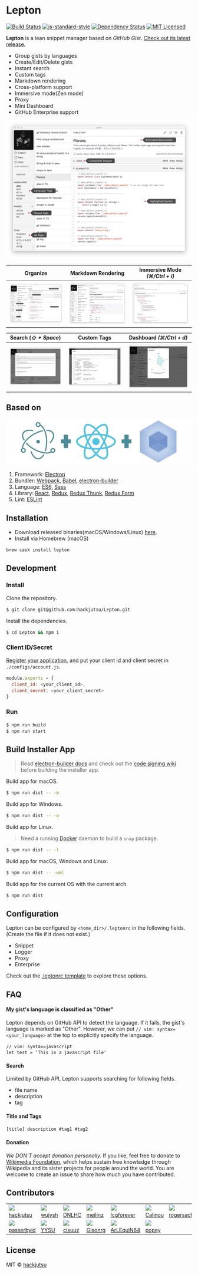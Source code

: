 # Lepton

[![Build Status](https://travis-ci.org/hackjutsu/Lepton.svg?branch=master)](https://travis-ci.org/hackjutsu/Lepton)
[![js-standard-style](https://img.shields.io/badge/code%20style-standard-brightgreen.svg?style=flat)](http://standardjs.com/)
[![Dependency Status](https://david-dm.org/hackjutsu/Lepton.svg?style=flat-square)](https://david-dm.org/hackjutsu/Lepton)
[![MIT Licensed](https://img.shields.io/badge/License-MIT-blue.svg?style=flat)](https://opensource.org/licenses/MIT)


**Lepton** is a lean snippet manager based on *GitHub Gist*. [Check out its latest release.](https://github.com/hackjutsu/Lepton/releases)
- Group gists by languages
- Create/Edit/Delete gists
- Instant search
- Custom tags
- Markdown rendering
- Cross-platform support
- Immersive mode(Zen mode)
- Proxy
- Mini Dashboard
- GitHub Enterprise support

![Screenshot](./docs/img/portfolio/stay_organized.png)

|      Organize         |  Markdown Rendering  | Immersive Mode *(⌘/Ctrl + i)* |
| :-------------:| :-----:| :-----: |
| ![Screenshot](./docs/img/portfolio/stay_organized.png) | ![Screenshot](./docs/img/portfolio/markdown.png) | ![Screenshot](./docs/img/portfolio/immersive.png)

|      Search (*⇧ + Space*)         |   Custom Tags    | Dashboard *(⌘/Ctrl + d)* |
| :-------------:| :-----:| :-----: |
| ![Screenshot](./docs/img/portfolio/search_bar.png) | ![Screenshot](./docs/img/portfolio/edit.png) | ![Screenshot](./docs/img/portfolio/dashboard.png)

## Based on
![Based on](./docs/img/erb-logo.png)

1. Framework: [Electron](http://electron.atom.io/)
2. Bundler: [Webpack](http://webpack.github.io/docs/), [Babel](https://babeljs.io), [electron-builder](https://github.com/electron-userland/electron-builder)
3. Language: [ES6](https://babeljs.io/docs/learn-es2015/), [Sass](http://sass-lang.com/)
4. Library: [React](https://facebook.github.io/react/), [Redux](https://github.com/reactjs/redux), [Redux Thunk](https://github.com/gaearon/redux-thunk), [Redux Form](http://redux-form.com/)
5. Lint: [ESLint](http://eslint.org/)

## Installation
- Download released binaries(macOS/Windows/Linux) [here](https://github.com/hackjutsu/Lepton/releases).
- Install via Homebrew (macOS)
```bash
brew cask install lepton
```

## Development


### Install

Clone the repository.
```Bash
$ git clone git@github.com:hackjutsu/Lepton.git
```
Install the dependencies.
```bash
$ cd Lepton && npm i
```

### Client ID/Secret
[Register your application](https://github.com/settings/applications/new), and put your client id and client secret in `./configs/account.js`.
```js
module.exports = {
  client_id: <your_client_id>,
  client_secret: <your_client_secret>
}
```

### Run
```bash
$ npm run build
$ npm run start
```

## Build Installer App
>Read [electron-builder docs](https://github.com/electron-userland/electron-builder#readme) and check out the [code signing wiki](https://github.com/electron-userland/electron-builder#code-signing) before building the installer app.

Build app for macOS.
```bash
$ npm run dist -- -m
```
Build app for Windows.
```bash
$ npm run dist -- -w
```
Build app for Linux. 

>Need a running [Docker](https://www.docker.com/) daemon to build a `snap` package.
```bash
$ npm run dist -- -l
```
Build app for macOS, Windows and Linux.
```bash
$ npm run dist -- -wml
```
Build app for the current OS with the current arch.
```bash
$ npm run dist
```

## Configuration
Lepton can be configured by `<home_dir>/.leptonrc` in the following fields. (Create the file if it does not exist.)

- Snippet
- Logger
- Proxy
- Enterprise

Check out the [.leptonrc template](https://gist.github.com/1ad7e4968eb64d881ec9dedd6c0f400b) to explore these options.

## FAQ
#### My gist's language is classified as "Other"
Lepton depends on GitHub API to detect the language. If it fails, the gist's language is marked as "Other". However, we can put `// vim: syntax=<your_language>` at the top to explicitly specify the language.
```
// vim: syntax=javascript
let test = 'This is a javascript file'
```

#### Search
Limited by GitHub API, Lepton supports searching for following fields.
- file name
- description
- tag

#### Title and Tags
```
[title] description #tag1 #tag2
```

#### Donation
*We DON'T accept donation personally.* If you like, feel free to donate to [Wikimedia Foundation](https://wikimediafoundation.org/wiki/Ways_to_Give), which helps sustain free knowledge through Wikipedia and its sister projects for people around the world. You are welcome to create an issue to share how much you have contributed.

## Contributors
<table id="contributors">
   <tr>
      <td><img src=https://avatars1.githubusercontent.com/u/7756581?v=3><a href="https://github.com/hackjutsu">hackjutsu</a></td>
      <td><img src=https://avatars1.githubusercontent.com/u/5550402?v=3><a href="https://github.com/wujysh">wujysh</a></td>
      <td><img src=https://avatars2.githubusercontent.com/u/14959483?v=3><a href="https://github.com/DNLHC">DNLHC</a></td>
      <td><img src=https://avatars2.githubusercontent.com/u/13786673?v=3><a href="https://github.com/meilinz">meilinz</a></td>
      <td><img src=https://avatars3.githubusercontent.com/u/5697293?v=3><a href="https://github.com/lcgforever">lcgforever</a></td>
      <td><img src=https://avatars1.githubusercontent.com/u/180032?v=3><a href="https://github.com/Calinou">Calinou</a></td>
      <td><img src=https://avatars0.githubusercontent.com/u/7173984?v=3><a href="https://github.com/rogersachan">rogersachan</a></td>
   </tr>
   <tr>
      <td><img src=https://avatars3.githubusercontent.com/u/2075566?v=3><a href="https://github.com/passerbyid">passerbyid</a></td>
      <td><img src=https://avatars2.githubusercontent.com/u/12994810?v=3><a href="https://github.com/YYSU">YYSU</a></td>
      <td><img src=https://avatars3.githubusercontent.com/u/26782336?v=3><a href="https://github.com/cixuuz">cixuuz</a></td>
      <td><img src=https://avatars2.githubusercontent.com/u/4332224?v=3><a href="https://github.com/Gisonrg">Gisonrg</a></td>
      <td><img src=https://avatars2.githubusercontent.com/u/7821318?v=3><a href="https://github.com/ArLEquiN64">ArLEquiN64</a></td>
      <td><img src=https://avatars1.githubusercontent.com/u/1841272?v=3><a href="https://github.com/popey">popey</a></td>
   </tr>
</table>

## License
MIT © [hackjutsu](https://github.com/hackjutsu)
